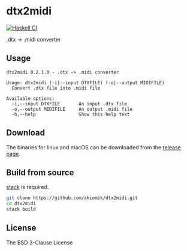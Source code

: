 # dtx2midi

[![Haskell CI](https://github.com/akiomik/dtx2midi/workflows/Haskell%20CI/badge.svg)](https://github.com/akiomik/dtx2midi/actions?query=workflow%3A%22Haskell+CI%22)

.dtx -> .midi converter

## Usage

```
dtx2midi 0.2.1.0 - .dtx -> .midi converter

Usage: dtx2midi (-i|--input DTXFILE) (-o|--output MIDIFILE)
  Convert .dtx file into .midi file

Available options:
  -i,--input DTXFILE       An input .dtx file
  -o,--output MIDIFILE     An output .midi file
  -h,--help                Show this help text
```

## Download

The binaries for linux and macOS can be downloaded from the [release page](https://github.com/akiomik/dtx2midi/releases/latest).

## Build from source

[stack](https://github.com/commercialhaskell/stack) is required.

```bash
git clone https://github.com/akiomik/dtx2midi.git
cd dtx2midi
stack build
```

## License

The BSD 3-Clause License
